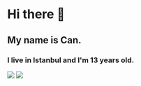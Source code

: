 # Hi there 👋

## My name is Can.

### I live in Istanbul and I'm 13 years old.

<img src="https://github-readme-stats.vercel.app/api?username=CanKolay3499&show_icons=true&layout=compact&bg_color=161320&text_color=D9E0EE&icon_color=DDB6F2&title_color=96CDFB" />
<img src="https://github-readme-stats.vercel.app/api/top-langs/?username=CanKolay3499&show_icons=true&layout=compact&color=C9CBFF&logoColor=D9E0EE&labelColor=302D41" />
